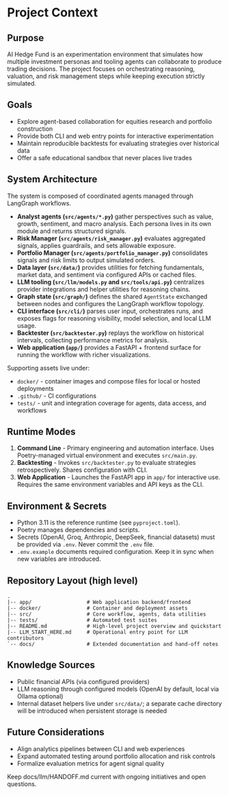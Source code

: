 ﻿# Project Context

## Purpose

AI Hedge Fund is an experimentation environment that simulates how multiple investment personas and tooling agents can collaborate to produce trading decisions. The project focuses on orchestrating reasoning, valuation, and risk management steps while keeping execution strictly simulated.

## Goals

- Explore agent-based collaboration for equities research and portfolio construction
- Provide both CLI and web entry points for interactive experimentation
- Maintain reproducible backtests for evaluating strategies over historical data
- Offer a safe educational sandbox that never places live trades

## System Architecture

The system is composed of coordinated agents managed through LangGraph workflows.

- **Analyst agents (`src/agents/*.py`)** gather perspectives such as value, growth, sentiment, and macro analysis. Each persona lives in its own module and returns structured signals.
- **Risk Manager (`src/agents/risk_manager.py`)** evaluates aggregated signals, applies guardrails, and sets allowable exposure.
- **Portfolio Manager (`src/agents/portfolio_manager.py`)** consolidates signals and risk limits to output simulated orders.
- **Data layer (`src/data/`)** provides utilities for fetching fundamentals, market data, and sentiment via configured APIs or cached files.
- **LLM tooling (`src/llm/models.py` and `src/tools/api.py`)** centralizes provider integrations and helper utilities for reasoning chains.
- **Graph state (`src/graph/`)** defines the shared `AgentState` exchanged between nodes and configures the LangGraph workflow topology.
- **CLI interface (`src/cli/`)** parses user input, orchestrates runs, and exposes flags for reasoning visibility, model selection, and local LLM usage.
- **Backtester (`src/backtester.py`)** replays the workflow on historical intervals, collecting performance metrics for analysis.
- **Web application (`app/`)** provides a FastAPI + frontend surface for running the workflow with richer visualizations.

Supporting assets live under:

- `docker/` - container images and compose files for local or hosted deployments
- `.github/` - CI configurations
- `tests/` - unit and integration coverage for agents, data access, and workflows

## Runtime Modes

1. **Command Line** - Primary engineering and automation interface. Uses Poetry-managed virtual environment and executes `src/main.py`.
2. **Backtesting** - Invokes `src/backtester.py` to evaluate strategies retrospectively. Shares configuration with CLI.
3. **Web Application** - Launches the FastAPI app in `app/` for interactive use. Requires the same environment variables and API keys as the CLI.

## Environment & Secrets

- Python 3.11 is the reference runtime (see `pyproject.toml`).
- Poetry manages dependencies and scripts.
- Secrets (OpenAI, Groq, Anthropic, DeepSeek, financial datasets) must be provided via `.env`. Never commit the `.env` file.
- `.env.example` documents required configuration. Keep it in sync when new variables are introduced.

## Repository Layout (high level)

```
.
|-- app/                  # Web application backend/frontend
|-- docker/               # Container and deployment assets
|-- src/                  # Core workflow, agents, data utilities
|-- tests/                # Automated test suites
|-- README.md             # High-level project overview and quickstart
|-- LLM_START_HERE.md     # Operational entry point for LLM contributors
`-- docs/                 # Extended documentation and hand-off notes
```

## Knowledge Sources

- Public financial APIs (via configured providers)
- LLM reasoning through configured models (OpenAI by default, local via Ollama optional)
- Internal dataset helpers live under `src/data/`; a separate cache directory will be introduced when persistent storage is needed

## Future Considerations

- Align analytics pipelines between CLI and web experiences
- Expand automated testing around portfolio allocation and risk controls
- Formalize evaluation metrics for agent signal quality

Keep docs/llm/HANDOFF.md current with ongoing initiatives and open questions.

